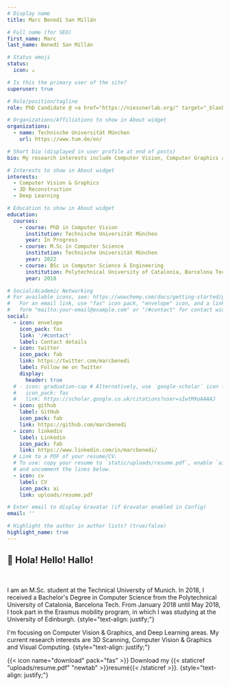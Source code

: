 ```yaml
---
# Display name
title: Marc Benedí San Millán

# Full name (for SEO)
first_name: Marc
last_name: Benedí San Millán

# Status emoji
status:
  icon: ☕

# Is this the primary user of the site?
superuser: true

# Role/position/tagline
role: PhD Candidate @ <a href="https://niessnerlab.org/" target="_blank">Visual Computing Group</a>

# Organizations/Affiliations to show in About widget
organizations:
  - name: Technische Universität München
    url: https://www.tum.de/en/

# Short bio (displayed in user profile at end of posts)
bio: My research interests include Computer Vision, Computer Graphics and Deep Learning.

# Interests to show in About widget
interests:
  - Computer Vision & Graphics
  - 3D Reconstruction
  - Deep Learning

# Education to show in About widget
education:
  courses:
    - course: PhD in Computer Vision
      institution: Technische Universität München
      year: In Progress
    - course: M.Sc in Computer Science
      institution: Technische Universität München
      year: 2022
    - course: BSc in Computer Science & Engineering
      institution: Polytechnical University of Catalonia, Barcelona Tech
      year: 2018

# Social/Academic Networking
# For available icons, see: https://wowchemy.com/docs/getting-started/page-builder/#icons
#   For an email link, use "fas" icon pack, "envelope" icon, and a link in the
#   form "mailto:your-email@example.com" or "/#contact" for contact widget.
social:
  - icon: envelope
    icon_pack: fas
    link: '/#contact'
    label: Contact details
  - icon: twitter
    icon_pack: fab
    link: https://twitter.com/marcbenedi
    label: Follow me on Twitter
    display:
      header: true
  # - icon: graduation-cap # Alternatively, use `google-scholar` icon from `ai` icon pack
  #   icon_pack: fas
  #   link: https://scholar.google.co.uk/citations?user=sIwtMXoAAAAJ
  - icon: github
    label: GitHub
    icon_pack: fab
    link: https://github.com/marcbenedi
  - icon: linkedin
    label: Linkedin
    icon_pack: fab
    link: https://www.linkedin.com/in/marcbenedi/
  # Link to a PDF of your resume/CV.
  # To use: copy your resume to `static/uploads/resume.pdf`, enable `ai` icons in `params.yaml`,
  # and uncomment the lines below.
  - icon: cv
    label: CV
    icon_pack: ai
    link: uploads/resume.pdf

# Enter email to display Gravatar (if Gravatar enabled in Config)
email: ''

# Highlight the author in author lists? (true/false)
highlight_name: true
---
```


<!-- Alice Wu is a professor of artificial intelligence at the Stanford AI Lab. Her research interests include distributed robotics, mobile computing and programmable matter. She leads the Robotic Neurobiology group, which develops self-reconfiguring robots, systems of self-organizing robots, and mobile sensor networks. -->
<!-- {style="text-align: justify;"} -->

## 👋 Hola! Hello! Hallo!
<!-- {style="text-align: justify;"} -->
</br>

I am an M.Sc. student at the Technical University of Munich. In 2018, I received a Bachelor's Degree in Computer Science from the Polytechnical University of Catalonia, Barcelona Tech. From January 2018 until May 2018, I took part in the Erasmus mobility program, in which I was studying at the University of Edinburgh.
{style="text-align: justify;"}

I'm focusing on Computer Vision & Graphics, and Deep Learning areas. My current research interests are 3D Scanning, Computer Vision & Graphics and Visual Computing.
{style="text-align: justify;"}

{{< icon name="download" pack="fas" >}} Download my {{< staticref "uploads/resume.pdf" "newtab" >}}resumé{{< /staticref >}}.
{style="text-align: justify;"}

